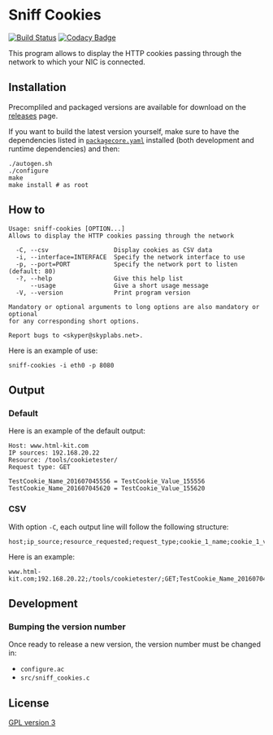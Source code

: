 # Sniff Cookies

[![Build Status](https://travis-ci.org/SkypLabs/sniff-cookies.svg)](https://travis-ci.org/SkypLabs/sniff-cookies) [![Codacy Badge](https://api.codacy.com/project/badge/Grade/729dc0fae9bf4581ba2c8ce0dd2cd999)](https://www.codacy.com/app/skyper/sniff-cookies?utm_source=github.com&amp;utm_medium=referral&amp;utm_content=SkypLabs/sniff-cookies&amp;utm_campaign=Badge_Grade)

This program allows to display the HTTP cookies passing through the network to which your NIC is connected.

## Installation

Precompliled and packaged versions are available for download on the [releases][releases] page.

If you want to build the latest version yourself, make sure to have the dependencies listed in [`packagecore.yaml`](packagecore.yaml) installed (both development and runtime dependencies) and then:

    ./autogen.sh
    ./configure
    make
    make install # as root

## How to

```
Usage: sniff-cookies [OPTION...]
Allows to display the HTTP cookies passing through the network

  -C, --csv                  Display cookies as CSV data
  -i, --interface=INTERFACE  Specify the network interface to use
  -p, --port=PORT            Specify the network port to listen (default: 80)
  -?, --help                 Give this help list
      --usage                Give a short usage message
  -V, --version              Print program version

Mandatory or optional arguments to long options are also mandatory or optional
for any corresponding short options.

Report bugs to <skyper@skyplabs.net>.
```

Here is an example of use:

    sniff-cookies -i eth0 -p 8080

## Output

### Default

Here is an example of the default output:

	Host: www.html-kit.com
	IP sources: 192.168.20.22
	Resource: /tools/cookietester/
	Request type: GET

	TestCookie_Name_201607045556 = TestCookie_Value_155556
	TestCookie_Name_201607045620 = TestCookie_Value_155620

### CSV

With option `-C`, each output line will follow the following structure:

    host;ip_source;resource_requested;request_type;cookie_1_name;cookie_1_value;cookie_2_name;cookie_2_value;...

Here is an example:

    www.html-kit.com;192.168.20.22;/tools/cookietester/;GET;TestCookie_Name_201607045556;TestCookie_Value_155556;TestCookie_Name_201607045620;TestCookie_Value_155620

## Development

### Bumping the version number

Once ready to release a new version, the version number must be changed in:

* `configure.ac`
* `src/sniff_cookies.c`

## License

[GPL version 3][GPLv3]

 [GPLv3]: https://www.gnu.org/licenses/gpl.txt
 [releases]: https://github.com/SkypLabs/sniff-cookies/releases
